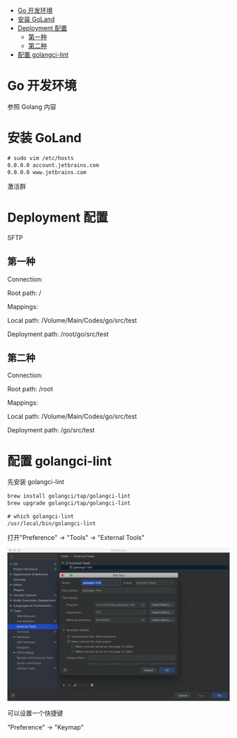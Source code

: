 <!-- @import "[TOC]" {cmd="toc" depthFrom=1 depthTo=6 orderedList=false} -->

<!-- code_chunk_output -->

- [Go 开发环境](#go-开发环境)
- [安装 GoLand](#安装-goland)
- [Deployment 配置](#deployment-配置)
  - [第一种](#第一种)
  - [第二种](#第二种)
- [配置 golangci-lint](#配置-golangci-lint)

<!-- /code_chunk_output -->

# Go 开发环境

参照 Golang 内容

# 安装 GoLand

```
# sudo vim /etc/hosts
0.0.0.0 account.jetbrains.com
0.0.0.0 www.jetbrains.com
```

激活群

# Deployment 配置

SFTP

## 第一种

Connection:

Root path: /

Mappings:

Local path: /Volume/Main/Codes/go/src/test

Deployment path: /root/go/src/test

## 第二种

Connection:

Root path: /root

Mappings:

Local path: /Volume/Main/Codes/go/src/test

Deployment path: /go/src/test

# 配置 golangci-lint

先安装 golangci-lint

```
brew install golangci/tap/golangci-lint
brew upgrade golangci/tap/golangci-lint
```

```
# which golangci-lint
/usr/local/bin/golangci-lint
```

打开"Preference"  ->  "Tools"  ->  "External Tools"

![2019-11-04-20-03-37.png](./images/2019-11-04-20-03-37.png)

可以设置一个快捷键

"Preference"  ->  "Keymap"